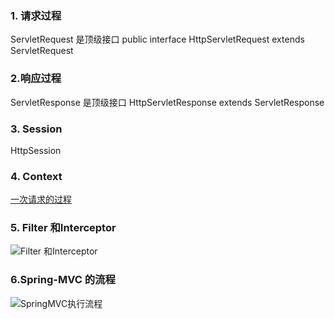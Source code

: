 ### 1. 请求过程
ServletRequest 是顶级接口
public interface HttpServletRequest extends ServletRequest 




### 2.响应过程
ServletResponse 是顶级接口
HttpServletResponse extends ServletResponse 



### 3. Session

HttpSession



### 4. Context



[一次请求的过程](https://www.jianshu.com/p/685c65ed6944)

### 5. Filter 和Interceptor
![Filter 和Interceptor](https://upload-images.jianshu.io/upload_images/2451842-a95c4ece9b4d3833.png?imageMogr2/auto-orient/strip|imageView2/2/w/819/format/webp)

### 6.Spring-MVC 的流程
![SpringMVC执行流程](https://upload-images.jianshu.io/upload_images/5220087-3c0f59d3c39a12dd.png?imageMogr2/auto-orient/strip|imageView2/2/w/1002/format/webp) 

